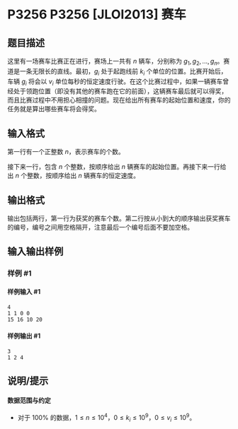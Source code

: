 # P3256 P3256 [JLOI2013] 赛车

## 题目描述

这里有一场赛车比赛正在进行，赛场上一共有 $n$ 辆车，分别称为 $g_1,g_2,...,g_n$。赛道是一条无限长的直线。最初，$g_i$ 处于起跑线前 $k_i$ 个单位的位置。比赛开始后，车辆 $g_i$ 将会以 $v_i$ 单位每秒的恒定速度行驶。在这个比赛过程中，如果一辆赛车曾经处于领跑位置（即没有其他的赛车跑在它的前面），这辆赛车最后就可以得奖，而且比赛过程中不用担心相撞的问题。现在给出所有赛车的起始位置和速度，你的任务就是算出哪些赛车将会得奖。

## 输入格式

第一行有一个正整数 $n$，表示赛车的个数。

接下来一行，包含 $n$ 个整数，按顺序给出 $n$ 辆赛车的起始位置。再接下来一行给出 $n$ 个整数，按顺序给出 $n$ 辆赛车的恒定速度。

## 输出格式

输出包括两行，第一行为获奖的赛车个数。第二行按从小到大的顺序输出获奖赛车的编号，编号之间用空格隔开，注意最后一个编号后面不要加空格。

## 输入输出样例

### 样例 #1

#### 样例输入 #1

```
4
1 1 0 0
15 16 10 20
```

#### 样例输出 #1

```
3
1 2 4
```

## 说明/提示

#### 数据范围与约定

- 对于 $100\%$ 的数据，$1 \le n \le 10^4$，$0 \le k_i \le 10^9$，$0 \le v_i \le 10^9$。
